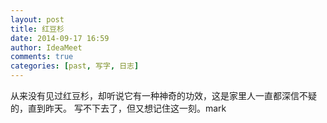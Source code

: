 ```yaml
---
layout: post
title: 红豆杉
date: 2014-09-17 16:59
author: IdeaMeet
comments: true
categories: [past, 写字, 日志]
---
```

从来没有见过红豆杉，却听说它有一种神奇的功效，这是家里人一直都深信不疑的，直到昨天。
写不下去了，但又想记住这一刻。mark
